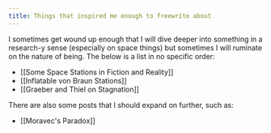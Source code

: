 ```yaml
---
title: Things that inspired me enough to freewrite about
---
```

I sometimes get wound up enough that I will dive deeper into something in a research-y sense (especially on space things) but sometimes I will ruminate on the nature of being. The below is a list in no specific order:
- [[Some Space Stations in Fiction and Reality]]
- [[Inflatable von Braun Stations]]
- [[Graeber and Thiel on Stagnation]]

There are also some posts that I should expand on further, such as:
- [[Moravec's Paradox]]